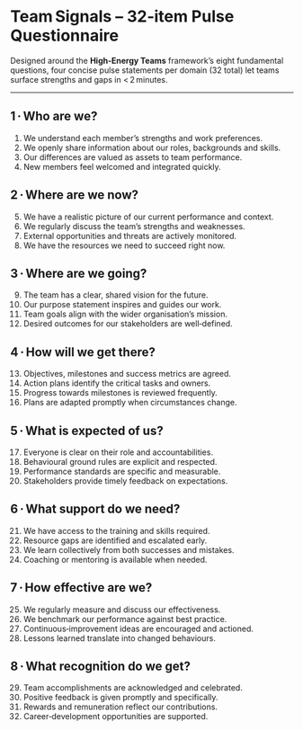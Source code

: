 
# Team Signals – 32‑item Pulse Questionnaire

Designed around the **High‑Energy Teams** framework’s eight fundamental questions, four concise pulse statements per domain (32 total) let teams surface strengths and gaps in < 2 minutes.

---

## 1 · Who are we?
1. We understand each member’s strengths and work preferences.  
2. We openly share information about our roles, backgrounds and skills.  
3. Our differences are valued as assets to team performance.  
4. New members feel welcomed and integrated quickly.  

## 2 · Where are we now?
5. We have a realistic picture of our current performance and context.  
6. We regularly discuss the team’s strengths and weaknesses.  
7. External opportunities and threats are actively monitored.  
8. We have the resources we need to succeed right now.  

## 3 · Where are we going?
9. The team has a clear, shared vision for the future.  
10. Our purpose statement inspires and guides our work.  
11. Team goals align with the wider organisation’s mission.  
12. Desired outcomes for our stakeholders are well‑defined.  

## 4 · How will we get there?
13. Objectives, milestones and success metrics are agreed.  
14. Action plans identify the critical tasks and owners.  
15. Progress towards milestones is reviewed frequently.  
16. Plans are adapted promptly when circumstances change.  

## 5 · What is expected of us?
17. Everyone is clear on their role and accountabilities.  
18. Behavioural ground rules are explicit and respected.  
19. Performance standards are specific and measurable.  
20. Stakeholders provide timely feedback on expectations.  

## 6 · What support do we need?
21. We have access to the training and skills required.  
22. Resource gaps are identified and escalated early.  
23. We learn collectively from both successes and mistakes.  
24. Coaching or mentoring is available when needed.  

## 7 · How effective are we?
25. We regularly measure and discuss our effectiveness.  
26. We benchmark our performance against best practice.  
27. Continuous‑improvement ideas are encouraged and actioned.  
28. Lessons learned translate into changed behaviours.  

## 8 · What recognition do we get?
29. Team accomplishments are acknowledged and celebrated.  
30. Positive feedback is given promptly and specifically.  
31. Rewards and remuneration reflect our contributions.  
32. Career‑development opportunities are supported.  
